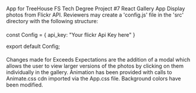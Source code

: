 App for TreeHouse FS Tech Degree Project #7 React Gallery App
Display photos from Flickr API.
Reviewers may create a 'config.js' file in the 'src' directory with the following structure:

####
const Config = 
  {
    api_key: "Your flickr Api Key here"
  }

export default Config;
####

Changes made for Exceeds Expectations are the addition of a modal which allows the user
to view larger versions of the photos by clicking on them individually in the gallery.
Animation has been provided with calls to Animate.css cdn imported via the App.css file.
Background colors have been modified. 
